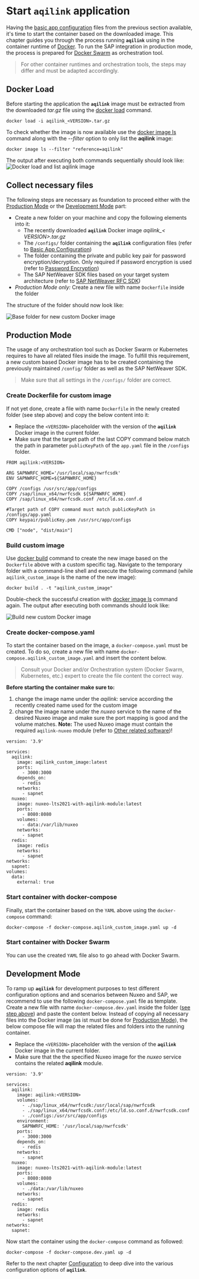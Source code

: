 # Start `aqilink` application
Having the [basic app configuration](installation/app-configuration.md) files from the previous section available, it's time to start the container based on the downloaded image. This chapter guides you through the process running **`aqilink`** using in the container runtime of [Docker](https://docs.docker.com). To run the SAP integration in production mode, the process is prepared for [Docker Swarm](https://docs.docker.com/get-started/swarm-deploy/) as orchestration tool.

> For other container runtimes and orchestration tools, the steps may differ and must be adapted accordingly. 

## Docker Load
Before starting the application the **`aqilink`** image must be extracted from the downloaded *tar.gz* file using the [docker load](https://docs.docker.com/engine/reference/commandline/load/) command.

```
docker load -i aqilink_<VERSION>.tar.gz
```

To check whether the image is now available use the [docker image ls](https://docs.docker.com/engine/reference/commandline/image_ls/) command along with the *--filter* option to only list the **aqilink** image:
```
docker image ls --filter "reference=aqilink"
```
The output after executing both commands sequentially should look like:
![Docker load and list aqilink image](../_media/installation/docker_load_1.png)

## Collect necessary files 

The following steps are necessary as foundation to proceed either with the [Production Mode](#production-mode) or the [Development Mode](#development-mode) part:

- Create a new folder on your machine and copy the following elements into it:
   - The recently downloaded **``aqilink``** Docker image *aqilink_< VERSION>.tar.gz* 
   - The `/configs/` folder containing the **``aqilink``** configuration files (refer to [Basic App Configuration](/installation/app-configuration.md))
   - The folder containing the private and public key pair for password encryption/decryption. Only required if password encryption is used (refer to [Password Encryption](/reference/password-encryption))
   - The SAP NetWeaver SDK files based on your target system architecture (refer to [SAP NetWeaver RFC SDK](/installation/app-download?id=sap-netweaver-rfc-sdk))
- *Production Mode only:* Create a new file with name `Dockerfile` inside the folder

The structure of the folder should now look like:

![Base folder for new custom Docker image](../_media/installation/folder_structure_custom_docker_image.png)

## Production Mode
The usage of any orchestration tool such as Docker Swarm or Kubernetes requires to have all related files inside the image. To fulfill this requirement, a new custom based Docker image has to be created containing the previously maintained `/config/` folder as well as the SAP NetWeaver SDK.

> Make sure that all settings in the `/configs/` folder are correct.

### Create Dockerfile for custom image

If not yet done, create a file with name `Dockerfile` in the newly created folder (see step above) and copy the below content into it:

 - Replace the `<VERSION>` placeholder with the version of the **`aqilink`** Docker image in the current folder.
 - Make sure that the target path of the last COPY command below match the path in parameter `publicKeyPath` of the `app.yaml` file in the `/configs` folder.

```
FROM aqilink:<VERSION>

ARG SAPNWRFC_HOME='/usr/local/sap/nwrfcsdk'
ENV SAPNWRFC_HOME=${SAPNWRFC_HOME}

COPY /configs /usr/src/app/configs
COPY /sap/linux_x64/nwrfcsdk ${SAPNWRFC_HOME}
COPY /sap/linux_x64/nwrfcsdk.conf /etc/ld.so.conf.d

#Target path of COPY command must match publicKeyPath in /configs/app.yaml
COPY keypair/publicKey.pem /usr/src/app/configs

CMD ["node", "dist/main"]
```

### Build custom image

Use [docker build](https://docs.docker.com/engine/reference/commandline/build/) command to create the new image based on the `Dockerfile` above with a custom specific tag. Navigate to the temporary folder with a command-line shell and execute the following command (while `aqilink_custom_image` is the name of the new image):

```
docker build . -t "aqilink_custom_image"
```

Double-check the successful creation with [docker image ls](https://docs.docker.com/engine/reference/commandline/image_ls/) command again. The output after executing both commands should look like:

![Build new custom Docker image](../_media/installation/docker_build_custom_image.png)

### Create docker-compose.yaml
To start the container based on the image, a `docker-compose.yaml` must be created. To do so, create a new file with name `docker-compose.aqilink_custom_image.yaml` and insert the content below. 

> Consult your Docker and/or Orchestration system (Docker Swarm, Kubernetes, etc.) expert to create the file content the correct way.

**Before starting the container make sure to:** 
1) change the image name under the *aqilink:* service according the recently created name used for the custom image
2) change the image name under the *nuxeo* service to the name of the desired Nuxeo image and make sure the port mapping is good and the volume matches. **Note:** The used Nuxeo image must contain the required `aqilink-nuxeo` module (refer to [Other related software](/installation/app-download?id=other-related-software))!

```
version: '3.9'

services:
  aqilink:
    image: aqilink_custom_image:latest
    ports:
      - 3000:3000
    depends_on:
      - redis
    networks:
      - sapnet
  nuxeo:
    image: nuxeo-lts2021-with-aqilink-module:latest
    ports:
      - 8080:8080
    volumes:
      - data:/var/lib/nuxeo
    networks:
      - sapnet
  redis:
    image: redis
    networks:
      - sapnet
networks:
  sapnet:
volumes:
  data:
    external: true
```

### Start container with docker-compose
Finally, start the container based on the `YAML` above using the `docker-compose` command:

```
docker-compose -f docker-compose.aqilink_custom_image.yaml up -d
```

### Start container with Docker Swarm

You can use the created `YAML` file also to go ahead with Docker Swarm. 


## Development Mode
To ramp up **`aqilink`** for development purposes to test different configuration options and and scenarios between Nuxeo and SAP, we recommend to use the following `docker-compose.yaml` file as template. Create a new file with name `docker-compose.dev.yaml` inside the  folder ([see step above](/installation/app-start.md#collect-necessary-files)) and paste the content below.
Instead of copying all necessary files into the Docker image (as ist must be done for [Production Mode](/installation/app-start.md#production-mode)), the below compose file will map the related files and folders into the running container.

 - Replace the `<VERSION>` placeholder with the version of the **`aqilink`** Docker image in the current folder.
 - Make sure that the the specified Nuxeo image for the *nuxeo* service contains the related **aqilink** module.

```
version: '3.9'

services:
  aqilink:
    image: aqilink:<VERSION>
    volumes:
      - ./sap/linux_x64/nwrfcsdk:/usr/local/sap/nwrfcsdk
      - ./sap/linux_x64/nwrfcsdk.conf:/etc/ld.so.conf.d/nwrfcsdk.conf
      - ./configs:/usr/src/app/configs
    environment:
      SAPNWRFC_HOME: '/usr/local/sap/nwrfcsdk'
    ports:
      - 3000:3000
    depends_on:
      - redis
    networks:
      - sapnet
  nuxeo:
    image: nuxeo-lts2021-with-aqilink-module:latest
    ports:
      - 8080:8080
    volumes:
      - ./data:/var/lib/nuxeo
    networks:
      - sapnet
  redis:
    image: redis
    networks:
      - sapnet
networks:
  sapnet:

```
Now start the container using the `docker-compose` command as followed:

```
docker-compose -f docker-compose.dev.yaml up -d
```

Refer to the next chapter [Configuration](/configuration/) to deep dive into the various configuration options of **`aqilink`**.
